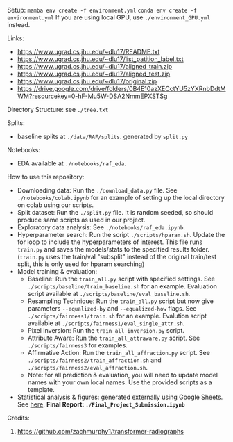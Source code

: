 Setup:
```mamba env create -f environment.yml```
```conda env create -f environment.yml```
If you are using local GPU, use ```./environment_GPU.yml``` instead.

Links:
- https://www.ugrad.cs.jhu.edu/~dlu17/README.txt
- https://www.ugrad.cs.jhu.edu/~dlu17/list_patition_label.txt
- https://www.ugrad.cs.jhu.edu/~dlu17/aligned_train.zip
- https://www.ugrad.cs.jhu.edu/~dlu17/aligned_test.zip
- https://www.ugrad.cs.jhu.edu/~dlu17/original.zip
- https://drive.google.com/drive/folders/0B4E10azXECctYU5zYXRnbDdtMWM?resourcekey=0-hF-Mu5W-DSA2NmmEPXSTSg

Directory Structure: see ```./tree.txt```

Splits:
- baseline splits at ```./data/RAF/splits```. generated by ```split.py```

Notebooks:
- EDA available at ```./notebooks/raf_eda```.

How to use this repository:
- Downloading data: Run the ```./download_data.py``` file. See ```./notebooks/colab.ipynb``` for an example of setting up the local directory on colab using our scripts.
- Split dataset: Run the ```./split.py``` file. It is random seeded, so should produce same scripts as used in our project.
- Exploratory data analysis: See ```./notebooks/raf_eda.ipynb```.
- Hyperparameter search: Run the script ```./scripts/hparam.sh```. Update the for loop to include the hyperparameters of interest. This file runs ```train.py``` and saves the models/stats to the specified results folder. (```train.py``` uses the train/val "subsplit" instead of the original train/test split, this is only used for hparam searching)
- Model training & evaluation:
    - Baseline: Run the ```train_all.py``` script with specified settings. See ```./scripts/baseline/train_baseline.sh``` for an example. Evaluation script available at ```./scripts/baseline/eval_baseline.sh```.
    - Resampling Technique: Run the ```train_all.py``` script but now give parameters ```--equalized-by``` and ```--equalized-how``` flags. See ```./scripts/fairness1/train.sh``` for an example. Evalution script available at ```./scripts/fairness1/eval_single_attr.sh```.
    - Pixel Inversion: Run the ```train_all_inversion.py``` script.
    - Attribute Aware: Run the ```train_all_attraware.py``` script. See ```./scripts/fairness3``` for examples.
    - Affirmative Action: Run the ```train_all_affraction.py``` script. See ```./scripts/fairness2/train_affraction.sh``` and ```./scripts/fairness2/eval_affraction.sh```.
    - Note: for all prediction & evaluation, you will need to update model names with your own local names. Use the provided scripts as a template.
- Statistical analysis & figures: generated externally using Google Sheets. See [here](https://docs.google.com/spreadsheets/d/1thmmfV8aJ9lB_GqUmet-8PoTkYaOso1ABum1zU6rCak/edit?usp=sharing).
**Final Report: ```./Final_Project_Submission.ipynb```**

Credits:
1) https://github.com/zachmurphy1/transformer-radiographs